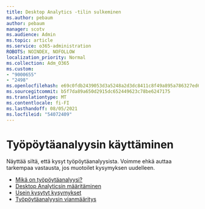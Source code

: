 ```yaml
---
title: Desktop Analytics -tilin sulkeminen
ms.author: pebaum
author: pebaum
manager: scotv
ms.audience: Admin
ms.topic: article
ms.service: o365-administration
ROBOTS: NOINDEX, NOFOLLOW
localization_priority: Normal
ms.collection: Adm_O365
ms.custom:
- "9000655"
- "2498"
ms.openlocfilehash: e69c0fdb2439053d3a5248a2d3dc8411c8f49a895a786327ed6e1775448751f6
ms.sourcegitcommit: b5f7da89a650d2915dc652449623c78be6247175
ms.translationtype: MT
ms.contentlocale: fi-FI
ms.lasthandoff: 08/05/2021
ms.locfileid: "54072409"
---
```

# <a name="working-with-desktop-analytics"></a>Työpöytäanalyysin käyttäminen

Näyttää siltä, että kysyt työpöytäanalyysista. Voimme ehkä auttaa tarkempaa vastausta, jos muotoilet kysymyksen uudelleen.

- [Mikä on työpöytäanalyysi?](https://docs.microsoft.com/configmgr/desktop-analytics/overview)
- [Desktop Analyticsin määritäminen](https://docs.microsoft.com/configmgr/desktop-analytics/set-up)
- [Usein kysytyt kysymykset](https://docs.microsoft.com/configmgr/desktop-analytics/faq)
- [Työpöytäanalyysin vianmääritys](https://docs.microsoft.com/configmgr/desktop-analytics/troubleshooting)